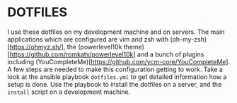 # DOTFILES

I use these dotfiles on my development machine and on servers. The main
applications which are configured are vim and zsh with (oh-my-zsh)[https://ohmyz.sh/],
the (powerlevel10k theme)[https://github.com/romkatv/powerlevel10k] and a bunch of 
plugins including (YouCompleteMe)[https://github.com/ycm-core/YouCompleteMe].
A few steps are needed to make this configuration getting to work. Take
a look at the ansible playbook `dotfiles.yml` to get detailed information
how a setup is done. Use the playbook to install the dotfiles on a server,
and the `install` script on a development machine.
